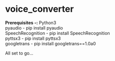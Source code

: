 # voice_converter
**Prerequisites -:**
Python3 <br>
pyaudio - pip install pyaudio <br> 
SpeechRecognition - pip install SpeechRecognition <br>
pyttsx3 - pip install pyttsx3 <br>
googletrans - pip install googletrans==1.0a0 <br>

All set to go...
